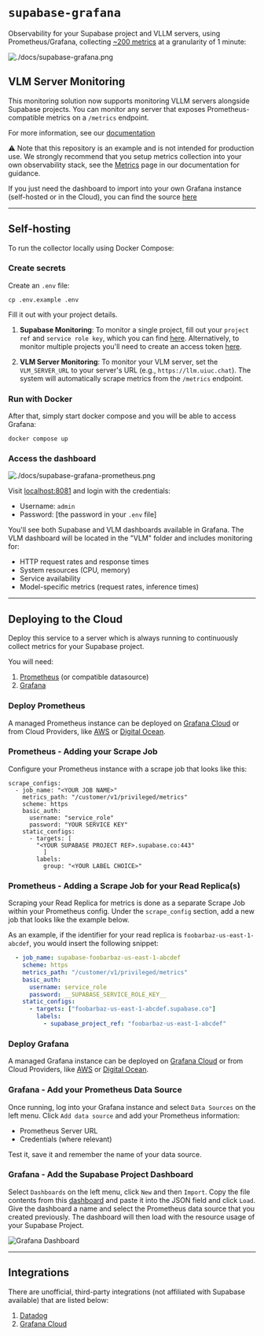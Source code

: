 # `supabase-grafana`

Observability for your Supabase project and VLLM servers, using Prometheus/Grafana, collecting [~200 metrics](./docs/metrics.md) at a granularity of 1 minute:

![./docs/supabase-grafana.png](./docs/supabase-grafana.png)

## VLM Server Monitoring

This monitoring solution now supports monitoring VLLM servers alongside Supabase projects. You can monitor any server that exposes Prometheus-compatible metrics on a `/metrics` endpoint.

For more information, see our [documentation](https://supabase.com/docs/guides/telemetry/metrics)

⚠️ Note that this repository is an example and is not intended for production use. We strongly recommend that you setup metrics collection into your own observability stack, see the [Metrics](https://supabase.com/docs/guides/telemetry/metrics) page in our documentation for guidance.

If you just need the dashboard to import into your own Grafana instance (self-hosted or in the Cloud), you can find the source [here](./dashboard.json)

---

## Self-hosting

To run the collector locally using Docker Compose:

### Create secrets

Create an `.env` file:

```
cp .env.example .env
```

Fill it out with your project details.

1. **Supabase Monitoring**: To monitor a single project, fill out your `project ref` and `service role key`, which you can find [here](https://app.supabase.com/project/_/settings/api). Alternatively, to monitor multiple projects you'll need to create an access token [here](https://supabase.com/dashboard/account/tokens).

2. **VLM Server Monitoring**: To monitor your VLM server, set the `VLM_SERVER_URL` to your server's URL (e.g., `https://llm.uiuc.chat`). The system will automatically scrape metrics from the `/metrics` endpoint.

### Run with Docker

After that, simply start docker compose and you will be able to access Grafana:

```
docker compose up
```

### Access the dashboard

![./docs/supabase-grafana-prometheus.png](./docs/supabase-grafana-prometheus.png)

Visit [localhost:8081](http://localhost:8081) and login with the credentials:

- Username: `admin`
- Password: [the password in your `.env` file]

You'll see both Supabase and VLM dashboards available in Grafana. The VLM dashboard will be located in the "VLM" folder and includes monitoring for:

- HTTP request rates and response times
- System resources (CPU, memory)
- Service availability
- Model-specific metrics (request rates, inference times)

---

## Deploying to the Cloud

Deploy this service to a server which is always running to continuously collect metrics for your Supabase project.

You will need:
1. [Prometheus](https://prometheus.io/docs/introduction/overview/) (or compatible datasource)
2. [Grafana](https://grafana.com/docs/grafana/latest/)

### Deploy Prometheus

A managed Prometheus instance can be deployed on [Grafana Cloud](https://grafana.com/docs/grafana/latest/getting-started/get-started-grafana-prometheus/) or from Cloud Providers, like [AWS](https://aws.amazon.com/prometheus/) or [Digital Ocean](https://marketplace.digitalocean.com/apps/prometheus).

### Prometheus - Adding your Scrape Job

Configure your Prometheus instance with a scrape job that looks like this:
```
scrape_configs:
  - job_name: "<YOUR JOB NAME>"
    metrics_path: "/customer/v1/privileged/metrics"
    scheme: https
    basic_auth:
      username: "service_role"
      password: "YOUR SERVICE KEY"
    static_configs:
      - targets: [
        "<YOUR SUPABASE PROJECT REF>.supabase.co:443"
          ]
        labels:
          group: "<YOUR LABEL CHOICE>"
```

### Prometheus - Adding a Scrape Job for your Read Replica(s)

Scraping your Read Replica for metrics is done as a separate Scrape Job within your Prometheus config. Under the `scrape_config` section, add a new job that looks like the example below.

As an example, if the identifier for your read replica is `foobarbaz-us-east-1-abcdef`, you would insert the following snippet:


```yaml
  - job_name: supabase-foobarbaz-us-east-1-abcdef
    scheme: https
    metrics_path: "/customer/v1/privileged/metrics"
    basic_auth:
      username: service_role
      password: __SUPABASE_SERVICE_ROLE_KEY__
    static_configs:
      - targets: ["foobarbaz-us-east-1-abcdef.supabase.co"]
        labels:
          - supabase_project_ref: "foobarbaz-us-east-1-abcdef"
```
### Deploy Grafana

A managed Grafana instance can be deployed on [Grafana Cloud](https://grafana.com/docs/grafana/latest/getting-started/get-started-grafana-prometheus/) or from Cloud Providers, like [AWS](https://aws.amazon.com/grafana/) or [Digital Ocean](https://marketplace.digitalocean.com/apps/grafana).

### Grafana - Add your Prometheus Data Source

Once running, log into your Grafana instance and select `Data Sources` on the left menu. Click `Add data source` and add your Prometheus information:
- Prometheus Server URL
- Credentials (where relevant)

Test it, save it and remember the name of your data source.

### Grafana - Add the Supabase Project Dashboard

Select `Dashboards` on the left menu, click `New` and then `Import`. Copy the file contents from this [dashboard](./dashboard.json) and paste it into the JSON field and click `Load`. Give the dashboard a name and select the Prometheus data source that you created previously. The dashboard will then load with the resource usage of your Supabase Project.

![Grafana Dashboard](./docs/supabase-grafana-prometheus.png)

---

## Integrations

There are unofficial, third-party integrations (not affiliated with Supabase available) that are listed below:

1. [Datadog](https://docs.datadoghq.com/integrations/supabase/)
2. [Grafana Cloud](https://grafana.com/docs/grafana-cloud/monitor-infrastructure/integrations/integration-reference/integration-supabase/)